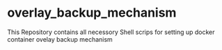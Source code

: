 # overlay_backup_mechanism
This Repository contains all necessory Shell scrips for setting up docker container ovelay backup mechanism
